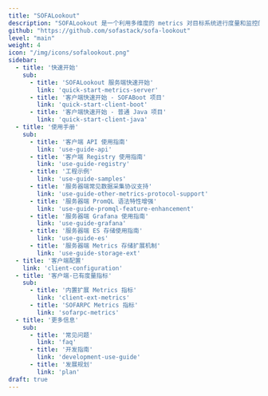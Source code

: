 ```yaml
---
title: "SOFALookout"
description: "SOFALookout 是一个利用多维度的 metrics 对目标系统进行度量和监控的项目。"
github: "https://github.com/sofastack/sofa-lookout"
level: "main"
weight: 4
icon: "/img/icons/sofalookout.png"
sidebar:
  - title: '快速开始'
    sub:
      - title: 'SOFALookout 服务端快速开始'
        link: 'quick-start-metrics-server'
      - title: '客户端快速开始 - SOFABoot 项目'
        link: 'quick-start-client-boot'
      - title: '客户端快速开始 - 普通 Java 项目'
        link: 'quick-start-client-java'
  - title: '使用手册'
    sub:
      - title: '客户端 API 使用指南'
        link: 'use-guide-api'
      - title: '客户端 Registry 使用指南'
        link: 'use-guide-registry'
      - title: '工程示例'
        link: 'use-guide-samples'
      - title: '服务器端常见数据采集协议支持'
        link: 'use-guide-other-metrics-protocol-support'
      - title: '服务器端 PromQL 语法特性增强'
        link: 'use-guide-promql-feature-enhancement'
      - title: '服务器端 Grafana 使用指南'
        link: 'use-guide-grafana'
      - title: '服务器端 ES 存储使用指南'
        link: 'use-guide-es'
      - title: '服务器端 Metrics 存储扩展机制'
        link: 'use-guide-storage-ext'
  - title: '客户端配置'
    link: 'client-configuration'
  - title: '客户端-已有度量指标'
    sub:
      - title: '内置扩展 Metrics 指标'
        link: 'client-ext-metrics'
      - title: 'SOFARPC Metrics 指标'
        link: 'sofarpc-metrics'
  - title: '更多信息'
    sub:
      - title: '常见问题'
        link: 'faq'
      - title: '开发指南'
        link: 'development-use-guide'
      - title: '发展规划'
        link: 'plan'
draft: true
---
```

